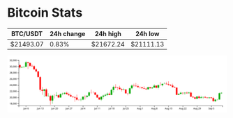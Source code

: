 # Bitcoin Stats

BTC/USDT|24h change|24h high|24h low|
|---|---|---|---|
|$21493.07|0.83%|$21672.24|$21111.13|

<img src="./chart.svg">
